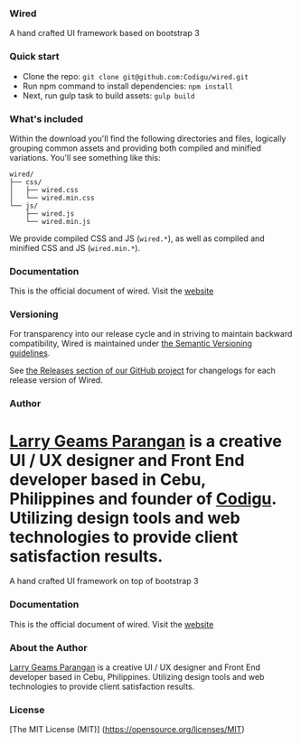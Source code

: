### Wired
A hand crafted UI framework based on bootstrap 3 
 
### Quick start
- Clone the repo: `git clone git@github.com:Codigu/wired.git`
- Run npm command to install dependencies: `npm install`
- Next, run gulp task to build assets: `gulp build`

### What's included

Within the download you'll find the following directories and files, logically grouping common assets and providing both compiled and minified variations. You'll see something like this:

```
wired/
├── css/
│   ├── wired.css
│   └── wired.min.css
└── js/
    ├── wired.js
    └── wired.min.js
```

We provide compiled CSS and JS (`wired.*`), as well as compiled and minified CSS and JS (`wired.min.*`). 

### Documentation
This is the official document of wired. Visit the [website](https://codigu.github.io/wired/)

### Versioning

For transparency into our release cycle and in striving to maintain backward compatibility, Wired is maintained under [the Semantic Versioning guidelines](http://semver.org/). 

See [the Releases section of our GitHub project](https://codigu.github.io/wired/releases) for changelogs for each release version of Wired. 

### Author
[Larry Geams Parangan](http://larrygeams.github.io) is a creative UI / UX designer and Front End developer based in Cebu, Philippines and founder of [Codigu](http://codigu.co). Utilizing design tools and web technologies to provide client satisfaction results.
=======
A hand crafted UI framework on top of bootstrap 3

### Documentation
This is the official document of wired. Visit the [website](http://larrygeams.github.io/wired/)

### About the Author
[Larry Geams Parangan](http://larrygeams.github.io) is a creative UI / UX designer and Front End developer based in Cebu, Philippines. Utilizing design tools and web technologies to provide client satisfaction results.

### License
[The MIT License (MIT)] (https://opensource.org/licenses/MIT)


